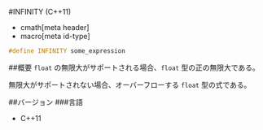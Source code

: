 #INFINITY (C++11)
* cmath[meta header]
* macro[meta id-type]

```cpp
#define INFINITY some_expression
```

##概要
`float` の無限大がサポートされる場合、`float` 型の正の無限大である。

無限大がサポートされない場合、オーバーフローする `float` 型の式である。


##バージョン
###言語
- C++11
